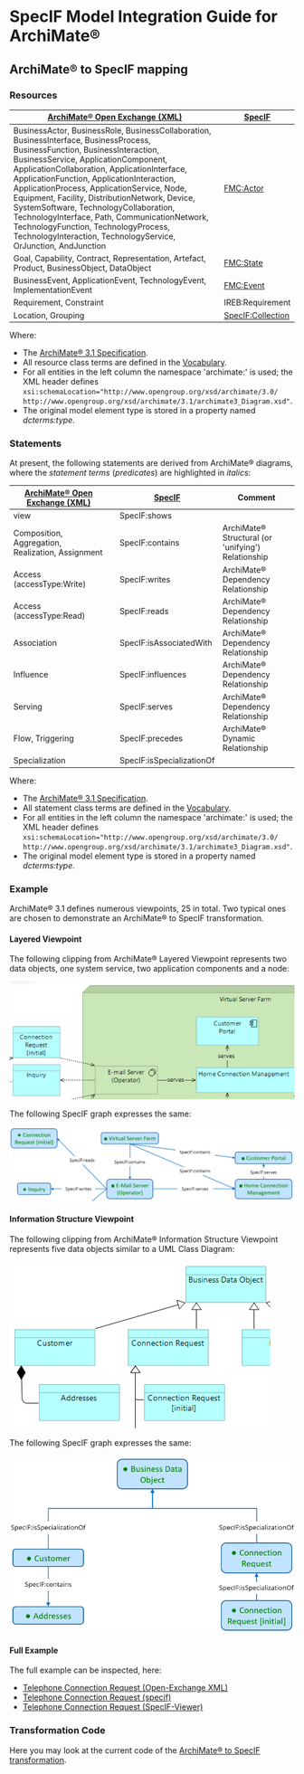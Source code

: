﻿# SpecIF Model Integration Guide for ArchiMate®

## ArchiMate® to SpecIF mapping

### Resources

| [ArchiMate® Open Exchange (XML)](https://www.opengroup.org/xsd/archimate/) | [SpecIF](https://specif.de) |
| --- | --- |
| BusinessActor, BusinessRole, BusinessCollaboration, BusinessInterface, BusinessProcess, BusinessFunction, BusinessInteraction, BusinessService, ApplicationComponent, ApplicationCollaboration, ApplicationInterface, ApplicationFunction, ApplicationInteraction, ApplicationProcess, ApplicationService, Node, Equipment, Facility, DistributionNetwork, Device, SystemSoftware, TechnologyCollaboration, TechnologyInterface, Path, CommunicationNetwork, TechnologyFunction, TechnologyProcess, TechnologyInteraction, TechnologyService, OrJunction, AndJunction | [FMC:Actor](https://specif.de/apps/view#import=../examples/Vocabulary.specifz;view=doc;project=P-SpecIF-Vocabulary;node=N-4NoXVcSzSs07Htg4959SJnDEm0D) |
| Goal, Capability, Contract, Representation, Artefact, Product, BusinessObject, DataObject | [FMC:State](https://specif.de/apps/view#import=../examples/Vocabulary.specifz;view=doc;project=P-SpecIF-Vocabulary;node=N-yeUw4dc3iTxk7PHLdQo7efxLvBc) |
| BusinessEvent, ApplicationEvent, TechnologyEvent, ImplementationEvent | [FMC:Event](https://specif.de/apps/view#import=../examples/Vocabulary.specifz;view=doc;project=P-SpecIF-Vocabulary;node=N-8HwdIxFap0pTQ5JiE31I1BQJ15z) |
| Requirement, Constraint | IREB:Requirement |
| Location, Grouping | [SpecIF:Collection](https://specif.de/apps/view#import=../examples/Vocabulary.specifz;view=doc;project=P-SpecIF-Vocabulary;node=N-MCUw5EHwNYxa9wqMtctM4J2A2G8) |

Where:
- The [ArchiMate® 3.1 Specification](https://pubs.opengroup.org/architecture/archimate3-doc/chap04.html).
- All resource class terms are defined in the [Vocabulary](https://specif.de/apps/view#import=../examples/Vocabulary.specifz;view=doc;node=N-YpyUlWVLwxYblBgWOr154btbA9u).
- For all entities in the left column the namespace 'archimate:' is used; the XML header defines ```xsi:schemaLocation="http://www.opengroup.org/xsd/archimate/3.0/ http://www.opengroup.org/xsd/archimate/3.1/archimate3_Diagram.xsd"```.
- The original model element type is stored in a property named _dcterms:type_. 

### Statements

At present, the following statements are derived from ArchiMate® diagrams, where the _statement terms_ (_predicates_) are highlighted in _italics_:

| [ArchiMate® Open Exchange (XML)](https://www.opengroup.org/xsd/archimate/) |  | [SpecIF](https://specif.de) | Comment |
| --- | --- | --- | --- |
| view |  | SpecIF:shows |  |
| Composition, Aggregation, Realization, Assignment |  | SpecIF:contains | ArchiMate® Structural (or 'unifying') Relationship |
| Access (accessType:Write) |  | SpecIF:writes | ArchiMate® Dependency Relationship |
| Access (accessType:Read) |  | SpecIF:reads | ArchiMate® Dependency Relationship |
| Association |  | SpecIF:isAssociatedWith | ArchiMate® Dependency Relationship |
| Influence |  | SpecIF:influences | ArchiMate® Dependency Relationship |
| Serving |  | SpecIF:serves | ArchiMate® Dependency Relationship |
| Flow, Triggering |  | SpecIF:precedes | ArchiMate® Dynamic Relationship |
| Specialization |  | SpecIF:isSpecializationOf |  |

Where:
- The [ArchiMate® 3.1 Specification](https://pubs.opengroup.org/architecture/archimate3-doc/chap05.html).
- All statement class terms are defined in the [Vocabulary](https://specif.de/apps/view#import=../examples/Vocabulary.specifz;view=doc;node=N-blM4lfyHM55YlbfBZ3NWj4SYwa3).
- For all entities in the left column the namespace 'archimate:' is used; the XML header defines ```xsi:schemaLocation="http://www.opengroup.org/xsd/archimate/3.0/ http://www.opengroup.org/xsd/archimate/3.1/archimate3_Diagram.xsd"```.
- The original model element type is stored in a property named _dcterms:type_. 

### Example

ArchiMate® 3.1 defines numerous viewpoints, 25 in total. Two typical ones are chosen to demonstrate an ArchiMate® to SpecIF transformation.

#### Layered Viewpoint

The following clipping from ArchiMate® Layered Viewpoint represents two data objects, one system service, two application components and a node:

![ArchiMate® Layered Viewpoint Clipping](./images/06_Archimate_Layered_Clipping.png)

The following SpecIF graph expresses the same:

![SpecIF from ArchiMate® Layered Viewpoint Clipping](./images/06_SpecIF_from_Archimate_Layered_Clipping.png)

#### Information Structure Viewpoint

The following clipping from ArchiMate® Information Structure Viewpoint represents five data objects similar to a UML Class Diagram:

![ArchiMate® Information Structure Viewpoint Clipping](./images/06_Archimate_Information-Structure_Clipping.png)

The following SpecIF graph expresses the same:

![SpecIF from ArchiMate® Information Structure Viewpoint Clipping](./images/06_SpecIF_from_Archimate_Information-Structure_Clipping.png)

#### Full Example

The full example can be inspected, here:
- [Telephone Connection Request (Open-Exchange XML)](https://specif.de/examples/Telephone-Connection-Request.xml)
- [Telephone Connection Request (specif)](https://specif.de/examples/Telephone-Connection-Request.specif)
- [Telephone Connection Request (SpecIF-Viewer)](https://specif.de/apps/view#import=../examples/Telephone-Connection-Request.specif.zip)

### Transformation Code
Here you may look at the current code of the [ArchiMate® to SpecIF transformation](https://github.com/GfSE/Archimate-SpecIF-Bridge/blob/master/source/js/archimate2SpecIF.js).
